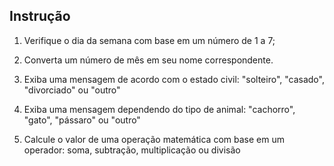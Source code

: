 ## Instrução


1. Verifique o dia da semana com base em um número de 1 a 7;

2. Converta um número de mês em seu nome correspondente.

3. Exiba uma mensagem de acordo com o estado civil: "solteiro", "casado", "divorciado" ou "outro"

4. Exiba uma mensagem dependendo do tipo de animal: "cachorro", "gato", "pássaro" ou "outro"

5. Calcule o valor de uma operação matemática com base em um operador: soma, subtração, multiplicação ou divisão